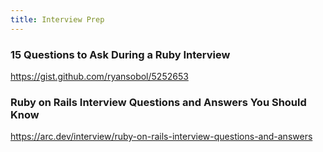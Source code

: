 ```yaml
---
title: Interview Prep
---
```


### 15 Questions to Ask During a Ruby Interview
https://gist.github.com/ryansobol/5252653

### Ruby on Rails Interview Questions and Answers You Should Know
https://arc.dev/interview/ruby-on-rails-interview-questions-and-answers


